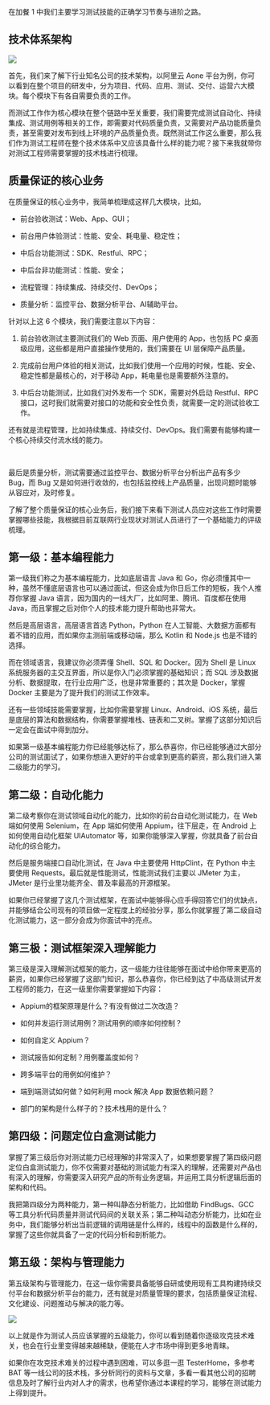 在加餐 1 中我们主要学习测试技能的正确学习节奏与进阶之路。

技术体系架构
------

![](http://s0.lgstatic.com/i/image2/M01/AA/FA/CgoB5l3VDdSAeFyyAAEWVLjqOtY340.png)

首先，我们来了解下行业知名公司的技术架构，以阿里云 Aone 平台为例，你可以看到在整个项目的研发中，分为项目、代码、应用、测试、交付、运营六大模块。每个模块下有各自需要负责的工作。

而测试工作作为核心模块在整个链路中至关重要，我们需要完成测试自动化、持续集成、测试用例等相关的工作，即需要对代码质量负责，又需要对产品功能质量负责，甚至需要对发布到线上环境的产品质量负责。既然测试工作这么重要，那么我们作为测试工程师在整个技术体系中又应该具备什么样的能力呢？接下来我就带你对测试工程师需要掌握的技术栈进行梳理。

质量保证的核心业务
---------

在质量保证的核心业务中，我简单梳理成这样几大模块，比如。

* 前台验收测试：Web、App、GUI；

* 前台用户体验测试：性能、安全、耗电量、稳定性；

* 中后台功能测试：SDK、Restful、RPC；

* 中后台非功能测试：性能、安全；

* 流程管理：持续集成、持续交付、DevOps；

* 质量分析：监控平台、数据分析平台、AI辅助平台。

针对以上这 6 个模块，我们需要注意以下内容：

1. 前台验收测试主要测试我们的 Web 页面、用户使用的 App，也包括 PC 桌面级应用，这些都是用户直接操作使用的，我们需要在 UI 层保障产品质量。

2. 完成前台用户体验的相关测试，比如我们使用一个应用的时候，性能、安全、稳定性都是最核心的，对于移动 App，耗电量也是需要额外注意的。

3. 中后台功能测试，比如我们对外发布一个 SDK，需要对外启动 Restful、RPC 接口，这时我们就需要对接口的功能和安全性负责，就需要一定的测试验收工作。

还有就是流程管理，比如持续集成、持续交付、DevOps。我们需要有能够构建一个核心持续交付流水线的能力。

<br />

最后是质量分析，测试需要通过监控平台、数据分析平台分析出产品有多少 Bug，而 Bug 又是如何进行收敛的，也包括监控线上产品质量，出现问题时能够从容应对，及时修复。

了解了整个质量保证的核心业务后，我们接下来看下测试人员应对这些工作时需要掌握哪些技能，我根据目前互联网行业现状对测试人员进行了一个基础能力的评级梳理。

第一级：基本编程能力
----------

第一级我们称之为基本编程能力，比如底层语言 Java 和 Go，你必须懂其中一种，虽然不懂底层语言也可以通过面试，但这会成为你日后工作的短板，我个人推荐你掌握 Java 语言，因为国内的一线大厂，比如阿里、腾讯、百度都在使用 Java，而且掌握之后对你个人的技术能力提升帮助也非常大。

然后是高层语言，高层语言首选 Python，Python 在人工智能、大数据方面都有着不错的应用，而如果你主测前端或移动端，那么 Kotlin 和 Node.js 也是不错的选择。

而在领域语言，我建议你必须弄懂 Shell、SQL 和 Docker。因为 Shell 是 Linux 系统服务器的主交互界面，所以是你入门必须掌握的基础知识；而 SQL 涉及数据分析、数据提取，在行业应用广泛，也是非常重要的；其次是 Docker，掌握 Docker 主要是为了提升我们的测试工作效率。

还有一些领域技能需要掌握，比如你需要掌握 Linux、Android、iOS 系统，最后是底层的算法和数据结构，你需要掌握堆栈、链表和二叉树。掌握了这部分知识后一定会在面试中得到加分。

如果第一级基本编程能力你已经能够达标了，那么恭喜你，你已经能够通过大部分公司的测试面试了，如果你想进入更好的平台或拿到更高的薪资，那么我们进入第二级能力的学习。

第二级：自动化能力
---------

第二级考察你在测试领域自动化的能力，比如你的前台自动化测试能力，在 Web 端如何使用 Selenium，在 App 端如何使用 Appium，往下层走，在 Android 上如何使用自动化框架 UIAutomator 等，如果你能够深入掌握，你就具备了前台自动化的综合能力。

然后是服务端接口自动化测试，在 Java 中主要使用 HttpClint，在 Python 中主要使用 Requests。最后就是性能测试，性能测试我们主要以 JMeter 为主，JMeter 是行业里功能齐全、普及率最高的开源框架。

如果你已经掌握了这几个测试框架，在面试中能够得心应手得回答它们的优缺点，并能够结合公司现有的项目做一定程度上的经验分享，那么你就掌握了第二级自动化测试能力，这一部分会成为你面试中的亮点。

第三极：测试框架深入理解能力
--------------

第三级是深入理解测试框架的能力，这一级能力往往能够在面试中给你带来更高的薪资，如果你已经掌握了这部门知识，那么恭喜你，你已经到达了中高级测试开发工程师的能力，在这一级里你需要掌握如下内容：

* Appium的框架原理是什么？有没有做过二次改造？

* 如何并发运行测试用例？测试用例的顺序如何控制？

* 如何自定义 Appium？

* 测试报告如何定制？用例覆盖度如何？

* 跨多端平台的用例如何维护？

* 端到端测试如何做？如何利用 mock 解决 App 数据依赖问题？

* 部门的架构是什么样子的？技术栈用的是什么？

第四级：问题定位白盒测试能力
--------------

掌握了第三级后你对测试能力已经理解的非常深入了，如果想要掌握了第四级问题定位白盒测试能力，你不仅需要对基础的测试能力有深入的理解，还需要对产品也有深入的理解，你需要深入研究产品的所有业务逻辑，并运用工具分析逻辑后面的架构和代码。

我把第四级分为两种能力，第一种叫静态分析能力，比如借助 FindBugs、GCC 等工具分析代码质量并测试代码间的关联关系；第二种叫动态分析能力，比如在业务中，我们能够分析出当前逻辑的调用链是什么样的，线程中的函数是什么样的，掌握了这些你就具备了一定的代码分析和剖析能力。

第五级：架构与管理能力
-----------

第五级架构与管理能力，在这一级你需要具备能够自研或使用现有工具构建持续交付平台和数据分析平台的能力，还有就是对质量管理的要求，包括质量保证流程、文化建设、问题推动与解决的能力等。

![](http://s0.lgstatic.com/i/image2/M01/AB/1A/CgotOV3VDkCAYmSWAADTkL00IRM297.png)

以上就是作为测试人员应该掌握的五级能力，你可以看到随着你逐级攻克技术难关，也会在行业里变得越来越稀缺，便能在人才市场中得到更多地青睐。

如果你在攻克技术难关的过程中遇到困难，可以多逛一逛 TesterHome，多参考 BAT 等一线公司的技术栈，多分析同行的资料与文章，多看一看其他公司的招聘信息及时了解行业内对人才的需求，也希望你通过本课程的学习，能够在测试能力上得到提升。  
